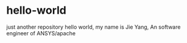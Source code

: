 # hello-world
just another repository
hello world, 
my name is Jie Yang,
An software engineer of ANSYS/apache
